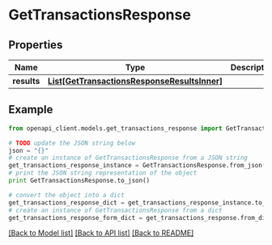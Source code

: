 # GetTransactionsResponse


## Properties
Name | Type | Description | Notes
------------ | ------------- | ------------- | -------------
**results** | [**List[GetTransactionsResponseResultsInner]**](GetTransactionsResponseResultsInner.md) |  | 

## Example

```python
from openapi_client.models.get_transactions_response import GetTransactionsResponse

# TODO update the JSON string below
json = "{}"
# create an instance of GetTransactionsResponse from a JSON string
get_transactions_response_instance = GetTransactionsResponse.from_json(json)
# print the JSON string representation of the object
print GetTransactionsResponse.to_json()

# convert the object into a dict
get_transactions_response_dict = get_transactions_response_instance.to_dict()
# create an instance of GetTransactionsResponse from a dict
get_transactions_response_form_dict = get_transactions_response.from_dict(get_transactions_response_dict)
```
[[Back to Model list]](../README.md#documentation-for-models) [[Back to API list]](../README.md#documentation-for-api-endpoints) [[Back to README]](../README.md)



